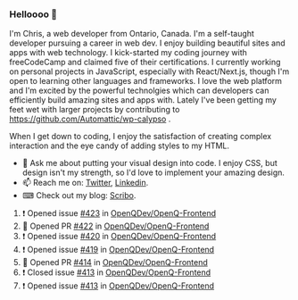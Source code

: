 ### Helloooo 👋

I'm Chris, a web developer from Ontario, Canada. I'm a self-taught developer pursuing a career in web dev. I enjoy building beautiful sites and apps with web technology.
I kick-started my coding journey with freeCodeCamp and claimed five of their certifications.  I currently working on personal projects in JavaScript, especially with React/Next.js, though I'm open to learning other languages and frameworks. I love the web platform and I'm excited by the powerful technolgies which can developers can efficiently build amazing sites and apps with. Lately I've been getting my feet wet with larger projects by contributing to https://github.com/Automattic/wp-calypso .

When I get down to coding, I enjoy the satisfaction of creating complex interaction and the eye candy of adding styles to my HTML. 

- 💬 Ask me about putting your visual design into code. I enjoy CSS, but design isn't my strength, so I'd love to implement your amazing design.
- 📫 Reach me on: [Twitter](https://twitter.com/Christo28120856), [Linkedin](https://www.linkedin.com/in/christopher-stevers-07b9a5204/).
- ⌨ Check out my blog: [Scribo](https://christopherstevers.cf).
<!--
**Christopher-Stevers/Christopher-Stevers** is a ✨ _special_ ✨ repository because its `README.md` (this file) appears on your GitHub profile.

Here are some ideas to get you started:

- 🔭 I’m currently working on ...
- 🌱 I’m currently learning ...
- 👯 I’m looking to collaborate on ...
- 🤔 I’m looking for help with ...
- 😄 Pronouns: ...
- ⚡ Fun fact: ...
-->

<!--START_SECTION:activity-->
1. ❗️ Opened issue [#423](https://github.com/OpenQDev/OpenQ-Frontend/issues/423) in [OpenQDev/OpenQ-Frontend](https://github.com/OpenQDev/OpenQ-Frontend)
2. 💪 Opened PR [#422](https://github.com/OpenQDev/OpenQ-Frontend/pull/422) in [OpenQDev/OpenQ-Frontend](https://github.com/OpenQDev/OpenQ-Frontend)
3. ❗️ Opened issue [#420](https://github.com/OpenQDev/OpenQ-Frontend/issues/420) in [OpenQDev/OpenQ-Frontend](https://github.com/OpenQDev/OpenQ-Frontend)
4. ❗️ Opened issue [#419](https://github.com/OpenQDev/OpenQ-Frontend/issues/419) in [OpenQDev/OpenQ-Frontend](https://github.com/OpenQDev/OpenQ-Frontend)
5. 💪 Opened PR [#414](https://github.com/OpenQDev/OpenQ-Frontend/pull/414) in [OpenQDev/OpenQ-Frontend](https://github.com/OpenQDev/OpenQ-Frontend)
6. ❗️ Closed issue [#413](https://github.com/OpenQDev/OpenQ-Frontend/issues/413) in [OpenQDev/OpenQ-Frontend](https://github.com/OpenQDev/OpenQ-Frontend)
7. ❗️ Opened issue [#413](https://github.com/OpenQDev/OpenQ-Frontend/issues/413) in [OpenQDev/OpenQ-Frontend](https://github.com/OpenQDev/OpenQ-Frontend)
<!--END_SECTION:activity-->
